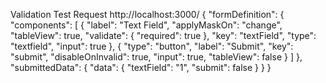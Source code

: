 Validation Test Request
http://localhost:3000/
{
    "formDefinition": {
        "components": [
            {
                "label": "Text Field",
                "applyMaskOn": "change",
                "tableView": true,
                "validate": {
                    "required": true
                },
                "key": "textField",
                "type": "textfield",
                "input": true
            },
            {
                "type": "button",
                "label": "Submit",
                "key": "submit",
                "disableOnInvalid": true,
                "input": true,
                "tableView": false
            }
        ]
    },
    "submittedData": {
        "data": {
            "textField": "1",
            "submit": false
        }
    }
}
